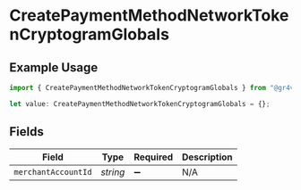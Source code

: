 # CreatePaymentMethodNetworkTokenCryptogramGlobals

## Example Usage

```typescript
import { CreatePaymentMethodNetworkTokenCryptogramGlobals } from "@gr4vy/sdk/models/operations";

let value: CreatePaymentMethodNetworkTokenCryptogramGlobals = {};
```

## Fields

| Field               | Type                | Required            | Description         |
| ------------------- | ------------------- | ------------------- | ------------------- |
| `merchantAccountId` | *string*            | :heavy_minus_sign:  | N/A                 |